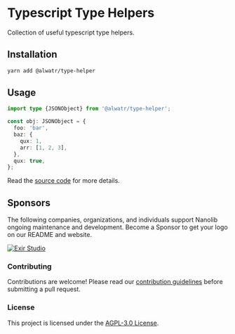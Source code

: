# Typescript Type Helpers

Collection of useful typescript type helpers.

## Installation

```bash
yarn add @alwatr/type-helper
```

## Usage

```typescript
import type {JSONObject} from '@alwatr/type-helper';

const obj: JSONObject = {
  foo: 'bar',
  baz: {
    qux: 1,
    arr: [1, 2, 3],
  },
  qux: true,
};
```

Read the [source code](https://github.com/Alwatr/nanolib/tree/next/packages/type-helper/src) for more details.

## Sponsors

The following companies, organizations, and individuals support Nanolib ongoing maintenance and development. Become a Sponsor to get your logo on our README and website.

[![Exir Studio](https://avatars.githubusercontent.com/u/181194967?s=200&v=4)](https://exirstudio.com)

### Contributing

Contributions are welcome! Please read our [contribution guidelines](https://github.com/Alwatr/.github/blob/next/CONTRIBUTING.md) before submitting a pull request.

### License

This project is licensed under the [AGPL-3.0 License](LICENSE).
